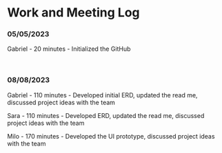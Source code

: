 # Work and Meeting Log

### 05/05/2023

Gabriel - 20 minutes - Initialized the GitHub

<br>

### 08/08/2023

Gabriel - 110 minutes - Developed initial ERD, updated the read me, discussed project ideas with the team

Sara - 110 minutes - Developed ERD, updated the read me, discussed project ideas with the team

Milo - 170 minutes - Developed the UI prototype, discussed project ideas with the team

<br>
